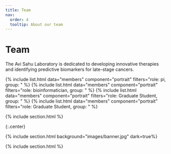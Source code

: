 ```yaml
---
title: Team
nav:
  order: 4
  tooltip: About our team
---
```


# <i class="fas fa-users"></i>Team

The Avi Sahu Laboratory is dedicated to developing innovative therapies and identifying predictive biomarkers for late-stage cancers. 

{% include list.html data="members" component="portrait" filters="role: pi, group: " %}
{% include list.html data="members" component="portrait" filters="role: bioinformatician, group: " %}
{% include list.html data="members" component="portrait" filters="role: Graduate Student, group: " %}
{% include list.html data="members" component="portrait" filters="role: Graduate Student, group: " %}

{% include section.html %}

{:.center}

{% include section.html background="images/banner.jpg" dark=true%}


{% include section.html %}
